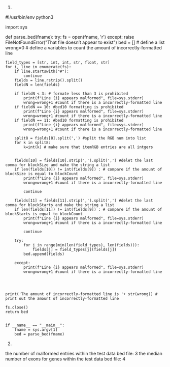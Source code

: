 1. 
#!/usr/bin/env python3

import sys

def parse_bed(fname):
    try:
        fs = open(fname, 'r')
    except:
        raise FileNotFoundError("That file doesn’t appear to exist")
    bed = [] # define a list
    wrong=0 # define a variables to count the amount of incorrectly-formatted line
   
    field_types = [str, int, int, str, float, str]
    for i, line in enumerate(fs):
        if line.startswith("#"):
            continue
        fields = line.rstrip().split()
        fieldN = len(fields)
        
        if fieldN < 3: # formate less than 3 is prohibited
            print(f"Line {i} appears malformed", file=sys.stderr)
            wrong=wrong+1 #count if there is a incorrectly-formatted line
        if fieldN == 10: #bed10 formatting is prohibited
            print(f"Line {i} appears malformed", file=sys.stderr)
            wrong=wrong+1 #count if there is a incorrectly-formatted line
        if fieldN == 11: #bed10 formatting is prohibited
            print(f"Line {i} appears malformed", file=sys.stderr)
            wrong=wrong+1 #count if there is a incorrectly-formatted line
        
        split8 = fields[8].split(',') #split the RGB num into list
        for k in split8: 
            k=int(k) # make sure that itemRGB entries are all intgers
        
       
        fields[10] = fields[10].strip(',').split(',') #delet the last comma for blockSize and make the string a list
        if len(fields[10]) != int(fields[9]) : # compare if the amount of blockSize is equal to blockCount
            print(f"Line {i} appears malformed", file=sys.stderr)
            wrong=wrong+1 #count if there is a incorrectly-formatted line
            
            continue
            
        fields[11] = fields[11].strip(',').split(',') #delet the last comma for blockStarts and make the string a list
        if len(fields[11]) != int(fields[9]) : # compare if the amount of blockStarts is equal to blockCount
            print(f"Line {i} appears malformed", file=sys.stderr)
            wrong=wrong+1 #count if there is a incorrectly-formatted line
        
            continue
        
        try:
            for j in range(min(len(field_types), len(fields))):
                fields[j] = field_types[j](fields[j])
            bed.append(fields)
        
        except:
            print(f"Line {i} appears malformed", file=sys.stderr)
            wrong=wrong+1 #count if there is a incorrectly-formatted line
            
        
    
    
    print('The amount of incorrectly-formatted line is '+ str(wrong)) # print out the amount of incorrectly-formatted line
        
    fs.close()
    return bed
    

    if __name__ == "__main__":
        fname = sys.argv[1]
        bed = parse_bed(fname)







2. 
the number of malformed entries within the test data bed file: 3
the median number of exons for genes within the test data bed file: 4
